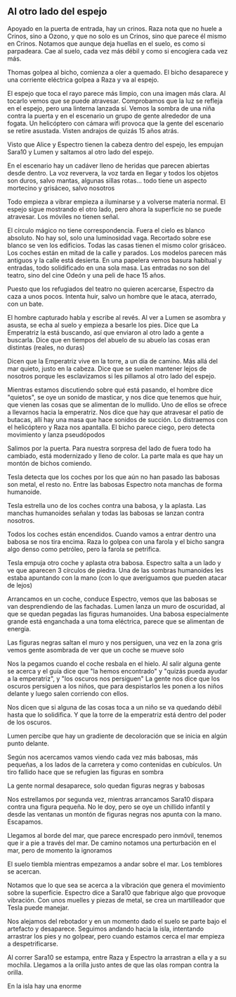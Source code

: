 ## **Al otro lado del espejo**

Apoyado en la puerta de entrada, hay un crinos. Raza nota que no huele a Crinos, sino a Ozono, y que no solo es un Crinos, sino que parece él mismo en Crinos. Notamos que aunque deja huellas en el suelo, es como si parpadeara. Cae al suelo, cada vez más débil y como si encogiera cada vez más. 

Thomas golpea al bicho, comienza a oler a quemado. El bicho desaparece y una corriente eléctrica golpea a Raza y va al espejo. 

El espejo que toca el rayo parece más limpio, con una imagen más clara. Al tocarlo vemos que se puede atravesar. Comprobamos que la luz se refleja en el espejo, pero una linterna lanzada sí. Vemos la sombra de una niña contra la puerta y en el escenario un grupo de gente alrededor de una fogata. Un helicóptero con cámara wifi provoca que la gente del escenario se retire asustada. Visten andrajos de quizás 15 años atrás.

Visto que Alice y Espectro tienen la cabeza dentro del espejo, les empujan Sara10 y Lumen y saltamos al otro lado del espejo. 

En el escenario hay un cadáver lleno de heridas que parecen abiertas desde dentro. La voz reververa, la voz tarda en llegar y todos los objetos son duros, salvo mantas, algunas sillas rotas... todo tiene un aspecto mortecino y grisáceo, salvo nosotros

Todo empieza a vibrar empieza a iluminarse y a volverse materia normal. El espejo sigue mostrando el otro lado, pero ahora la superficie no se puede atravesar. Los móviles no tienen señal. 

El círculo mágico no tiene correspondencia. Fuera el cielo es blanco absoluto. No hay sol, solo una luminosidad vaga.  Recortado sobre ese blanco se ven los edificios. Todas las casas tienen el mismo color grisáceo. Los coches están en mitad de la calle y parados. Los modelos parecen más antiguos y la calle está desierta. En una papelera vemos basura habitual y entradas, todo solidificado en una sola masa. Las entradas no son del teatro, sino del cine Odeón y una peli de hace 15 años.

Puesto que los refugiados del teatro no quieren acercarse, Espectro da caza a unos pocos. Intenta huir, salvo un hombre que le ataca, aterrado, con un bate. 

El hombre capturado habla y escribe al revés. Al ver a Lumen se asombra y asusta, se echa al suelo y empieza a besarle los pies. Dice que La Emperatriz la está buscando, así que enviaron al otro lado a gente a buscarla. Dice que en tiempos del abuelo de su abuelo las cosas eran distintas (reales, no duras)

Dicen que la Emperatriz vive en la torre, a un día de camino. Más allá del mar quieto, justo en la cabeza.  Dice que se suelen mantener lejos de nosotros porque les esclavizamos si les pillamos al otro lado del espejo. 

Mientras estamos discutiendo sobre qué está pasando, el hombre dice "quietos", se oye un sonido de masticar, y nos dice que tenemos que huir, que vienen  las cosas que se alimentan de lo mullido. Uno de ellos se ofrece a llevarnos hacia la emperatriz. Nos dice que hay que atravesar el patio de butacas, allí hay una masa que hace sonidos de succión. Lo distraemos con el helicóptero y Raza nos apantalla. El bicho parece ciego, pero detecta movimiento y lanza pseudópodos 

Salimos por la puerta. Para nuestra sorpresa del lado de fuera todo ha cambiado, está modernizado y lleno de color. La parte mala es que hay un montón de bichos comiendo.

Tesla detecta que los coches por los que aún no han pasado las babosas son metal, el resto no. Entre las babosas Espectro nota manchas de forma humanoide.

Tesla estrella uno de los coches contra una babosa, y la aplasta. Las manchas humanoides señalan y todas las babosas se lanzan contra nosotros.

Todos los coches están encendidos. Cuando vamos a entrar dentro una babosa se nos tira encima. Raza lo golpea con una farola y el bicho sangra algo denso como petróleo, pero la farola se petrifica. 

Tesla empuja otro coche y aplasta otra babosa. Espectro salta a un lado y ve que aparecen 3 círculos de piedra. Una de las sombras humanoides les estaba apuntando con la mano (con lo que averiguamos que pueden atacar de lejos)

Arrancamos en un coche, conduce Espectro, vemos que las babosas se van desprendiendo de las fachadas. Lumen lanza un muro de oscuridad, al que se quedan pegadas las figuras humanoides. Una babosa especialmente grande está enganchada  a una toma eléctrica, parece que se alimentan de energía. 

Las figuras negras saltan el muro y nos persiguen, una vez en la zona gris vemos gente asombrada de ver que un coche se mueve solo

Nos la pegamos cuando el coche resbala en el hielo. Al salir alguna gente se acerca y el guía dice que "la hemos encontrado" y "quizás pueda ayudar a la emperatriz", y "los oscuros nos persiguen" La gente nos dice que los oscuros persiguen a los niños, que para despistarlos les ponen a los niños delante y luego salen corriendo con ellos.

Nos dicen que si alguna de las cosas toca a un niño se va quedando débil hasta que lo solidifica. Y que la torre de la emperatriz está dentro del poder de los oscuros.

Lumen percibe que hay un gradiente de decoloración que se inicia en  algún punto delante.

Según nos acercamos vamos viendo cada vez más babosas, más pequeñas, a los  lados de la carretera y como contenidas en cubículos. Un tiro fallido hace que se refugien las figuras en sombra  
   
La gente normal desaparece, solo quedan figuras negras y babosas

Nos estrellamos por segunda vez, mientras arrancamos Sara10 dispara contra una figura pequeña. No le doy, pero se oye un chillido infantil y desde las ventanas un montón de figuras negras nos apunta con la mano. Escapamos.

Llegamos al borde del mar, que parece encrespado pero inmóvil, tenemos que ir a pie a través del mar. De camino notamos una perturbación en el mar, pero de momento la ignoramos

El suelo tiembla mientras empezamos a andar sobre el mar. Los temblores se acercan. 

Notamos que lo que sea se acerca a la vibración que genera el movimiento sobre la superficie. Espectro dice a Sara10 que fabrique algo que provoque vibración. Con unos muelles y piezas de metal, se crea un martilleador que Tesla puede manejar. 

Nos alejamos del rebotador y en un momento dado el suelo se parte bajo el artefacto y desaparece. Seguimos andando hacia la isla, intentando arrastrar los pies y no golpear, pero cuando estamos cerca el mar empieza a despetrificarse. 

Al correr Sara10 se estampa, entre Raza y Espectro la arrastran a ella y a su mochila. Llegamos a la orilla justo antes de que las olas rompan contra la orilla.

En la isla hay una enorme